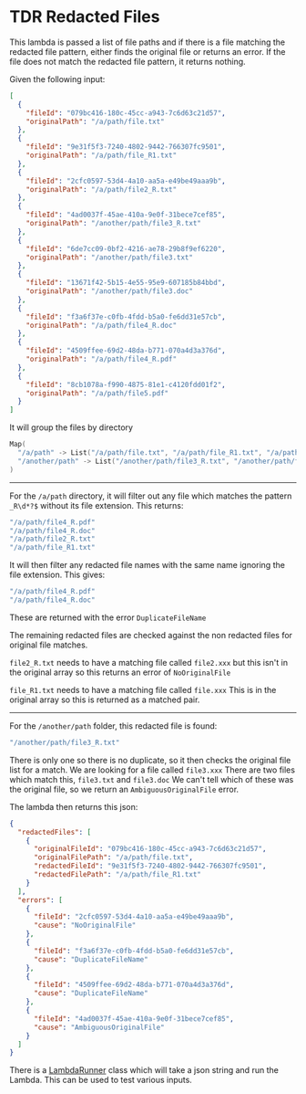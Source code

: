 # TDR Redacted Files

This lambda is passed a list of file paths and if there is a file matching the redacted file pattern, either finds the
original file or returns an error.
If the file does not match the redacted file pattern, it returns nothing.

Given the following input:

```json
[
  {
    "fileId": "079bc416-180c-45cc-a943-7c6d63c21d57",
    "originalPath": "/a/path/file.txt"
  },
  {
    "fileId": "9e31f5f3-7240-4802-9442-766307fc9501",
    "originalPath": "/a/path/file_R1.txt"
  },
  {
    "fileId": "2cfc0597-53d4-4a10-aa5a-e49be49aaa9b",
    "originalPath": "/a/path/file2_R.txt"
  },
  {
    "fileId": "4ad0037f-45ae-410a-9e0f-31bece7cef85",
    "originalPath": "/another/path/file3_R.txt"
  },
  {
    "fileId": "6de7cc09-0bf2-4216-ae78-29b8f9ef6220",
    "originalPath": "/another/path/file3.txt"
  },
  {
    "fileId": "13671f42-5b15-4e55-95e9-607185b84bbd",
    "originalPath": "/another/path/file3.doc"
  },
  {
    "fileId": "f3a6f37e-c0fb-4fdd-b5a0-fe6dd31e57cb",
    "originalPath": "/a/path/file4_R.doc"
  },
  {
    "fileId": "4509ffee-69d2-48da-b771-070a4d3a376d",
    "originalPath": "/a/path/file4_R.pdf"
  },
  {
    "fileId": "8cb1078a-f990-4875-81e1-c4120fdd01f2",
    "originalPath": "/a/path/file5.pdf"
  }
]

```
It will group the files by directory
```scala
Map(
  "/a/path" -> List("/a/path/file.txt", "/a/path/file_R1.txt", "/a/path/file2_R.txt", "/a/path/file4_R.doc", "a/path/file4_R.pdf", "/a/path/file5.pdf"), 
  "/another/path" -> List("/another/path/file3_R.txt", "/another/path/file3.txt", "/another/path/file3.doc")  
)
```
----
For the `/a/path` directory, it will filter out any file which matches the pattern `_R\d*?$` without its file extension. This returns:

```scala
"/a/path/file4_R.pdf"
"/a/path/file4_R.doc"
"/a/path/file2_R.txt"
"/a/path/file_R1.txt"
```

It will then filter any redacted file names with the same name ignoring the file extension. This gives:
```scala
"/a/path/file4_R.pdf"
"/a/path/file4_R.doc"
```
These are returned with the error `DuplicateFileName`

The remaining redacted files are checked against the non redacted files for original file matches.

`file2_R.txt` needs to have a matching file called `file2.xxx` but this isn't in the original array so this returns an error of `NoOriginalFile`

`file_R1.txt` needs to have a matching file called `file.xxx` This is in the original array so this is returned as a matched pair.

-----
For the `/another/path` folder, this redacted file is found:
```scala
"/another/path/file3_R.txt"
```
There is only one so there is no duplicate, so it then checks the original file list for a match. 
We are looking for a file called `file3.xxx` There are two files which match this, `file3.txt` and `file3.doc` 
We can't tell which of these was the original file, so we return an `AmbiguousOriginalFile` error.

The lambda then returns this json:

```json
{
  "redactedFiles": [
    {
      "originalFileId": "079bc416-180c-45cc-a943-7c6d63c21d57",
      "originalFilePath": "/a/path/file.txt",
      "redactedFileId": "9e31f5f3-7240-4802-9442-766307fc9501",
      "redactedFilePath": "/a/path/file_R1.txt"
    }
  ],
  "errors": [
    {
      "fileId": "2cfc0597-53d4-4a10-aa5a-e49be49aaa9b",
      "cause": "NoOriginalFile"
    },
    {
      "fileId": "f3a6f37e-c0fb-4fdd-b5a0-fe6dd31e57cb",
      "cause": "DuplicateFileName"
    },
    {
      "fileId": "4509ffee-69d2-48da-b771-070a4d3a376d",
      "cause": "DuplicateFileName"
    },
    {
      "fileId": "4ad0037f-45ae-410a-9e0f-31bece7cef85",
      "cause": "AmbiguousOriginalFile"
    }
  ]
}
```
There is a [LambdaRunner](src/main/scala/uk/gov/nationalarchives/LambdaRunner.scala) class which will take a json string and run the Lambda. This can be used to test various inputs. 
